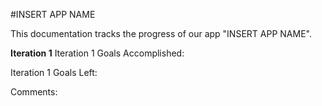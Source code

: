 #INSERT APP NAME

This documentation tracks the progress of our app "INSERT APP NAME".

**Iteration 1**
Iteration 1 Goals Accomplished:


Iteration 1 Goals Left:


Comments: 
